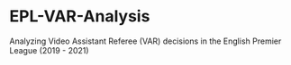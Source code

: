 # EPL-VAR-Analysis
Analyzing Video Assistant Referee (VAR) decisions in the English Premier League (2019 - 2021)

